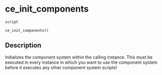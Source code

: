 # ce_init_components
`script`
```gml
ce_init_components()
```

## Description
Initializes the component system within the calling instance. This
 must be executed in every instance in which you want to use the component
 system before it executes any other component system scripts!